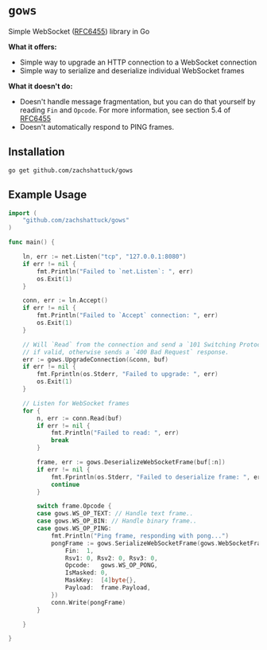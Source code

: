 # `gows`
Simple WebSocket ([RFC6455](https://datatracker.ietf.org/doc/rfc6455/)) library in Go

**What it offers:**
- Simple way to upgrade an HTTP connection to a WebSocket connection
- Simple way to serialize and deserialize individual WebSocket frames

**What it doesn't do:**
- Doesn't handle message fragmentation, but you can do that yourself by reading `Fin` and `Opcode`. For more information, see section 5.4 of [RFC6455](https://datatracker.ietf.org/doc/rfc6455/)
- Doesn't automatically respond to PING frames.

## Installation
`go get github.com/zachshattuck/gows`

## Example Usage
```go
import (
	"github.com/zachshattuck/gows"
)

func main() {

	ln, err := net.Listen("tcp", "127.0.0.1:8080")
	if err != nil {
		fmt.Println("Failed to `net.Listen`: ", err)
		os.Exit(1)
	}

	conn, err := ln.Accept()
	if err != nil {
		fmt.Println("Failed to `Accept` connection: ", err)
		os.Exit(1)
	}

	// Will `Read` from the connection and send a `101 Switching Protocols` response
	// if valid, otherwise sends a `400 Bad Request` response.
	err := gows.UpgradeConnection(&conn, buf)
	if err != nil {
		fmt.Fprintln(os.Stderr, "Failed to upgrade: ", err)
		os.Exit(1)
	}

	// Listen for WebSocket frames
	for {
		n, err := conn.Read(buf)
		if err != nil {
			fmt.Println("Failed to read: ", err)
			break
		}

		frame, err := gows.DeserializeWebSocketFrame(buf[:n])
		if err != nil {
			fmt.Fprintln(os.Stderr, "Failed to deserialize frame: ", err)
			continue
		}

		switch frame.Opcode {
		case gows.WS_OP_TEXT: // Handle text frame..
		case gows.WS_OP_BIN: // Handle binary frame..
		case gows.WS_OP_PING:
			fmt.Println("Ping frame, responding with pong...")
			pongFrame := gows.SerializeWebSocketFrame(gows.WebSocketFrame{
				Fin:  1,
				Rsv1: 0, Rsv2: 0, Rsv3: 0,
				Opcode:   gows.WS_OP_PONG,
				IsMasked: 0,
				MaskKey:  [4]byte{},
				Payload:  frame.Payload,
			})
			conn.Write(pongFrame)
		}

	}

}
```